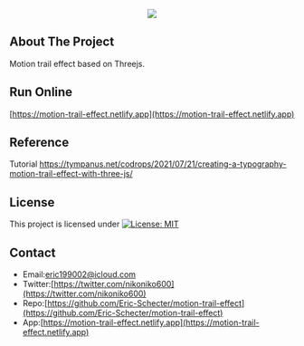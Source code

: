 <p align="center">
  <img src="./screenshot/profile.gif">
</p>

## About The Project
Motion trail effect based on Threejs.  

## Run Online   
[https://motion-trail-effect.netlify.app](https://motion-trail-effect.netlify.app) 

## Reference
Tutorial https://tympanus.net/codrops/2021/07/21/creating-a-typography-motion-trail-effect-with-three-js/

## License
This project is licensed under [![License: MIT](https://img.shields.io/badge/License-MIT-yellow.svg)](https://opensource.org/licenses/MIT)

## Contact
* Email:[eric199002@icloud.com](eric199002@icloud.com)
* Twitter:[https://twitter.com/nikoniko600](https://twitter.com/nikoniko600)
* Repo:[https://github.com/Eric-Schecter/motion-trail-effect](https://github.com/Eric-Schecter/motion-trail-effect)
* App:[https://motion-trail-effect.netlify.app](https://motion-trail-effect.netlify.app) 